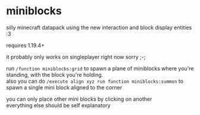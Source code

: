 # miniblocks

silly minecraft datapack using the new interaction and block display entities :3  

requires 1.19.4+

it probably only works on singleplayer right now sorry ;-;  

run `/function miniblocks:grid` to spawn a plane of miniblocks where you're standing, with the block you're holding.  
also you can do `/execute align xyz run function miniblocks:summon` to spawn a single mini block aligned to the corner  

you can only place other mini blocks by clicking on another  
everything else should be self explanatory  
